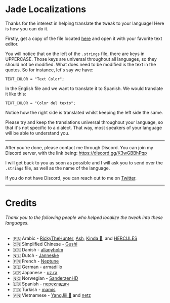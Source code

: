 # Jade Localizations

Thanks for the interest in helping translate the tweak to your language! Here is how you can do it.

Firstly, get a copy of the file located [here](/Localizable.strings) and open it with your favorite text editor.

You will notice that on the left of the `.strings` file, there are keys in UPPERCASE. Those keys are universal throughout all languages, so they should not be modified. What does need to be modified is the text in the quotes. So for instance, let's say we have:

```
TEXT_COLOR = "Text Color";
```

In the English file and we want to translate it to Spanish. We would translate it like this:

```
TEXT_COLOR = "Color del texto";
```

Notice how the right side is translated whilst keeping the left side the same.

Please try and keep the translations universal throughout your language, so that it's not specific to a dialect. That way, most speakers of your language will be able to understand you.

---

After you're done, please contact me through Discord. You can join my Discord server, with the link being:
https://discord.gg/K3wGBBhPqp

I will get back to you as soon as possible and I will ask you to send over the `.strings` file, as well as the name of the language.

If you do not have Discord, you can reach out to me on [Twitter](https://twitter.com/NightwindDev).

---

# Credits

###### Thank you to the following people who helped localize the tweak into these languages.

- 🇵🇸 Arabic - [RickyTheHunter](https://discordapp.com/users/859787484236873788), [Ash](https://twitter.com/ash001_), [Kinda 🦋](https://discordapp.com/users/1029075910298718319), and [HERCULES](https://discordapp.com/users/990813551071469568)
- 🇨🇳 Simplified Chinese - [Gushi](https://twitter.com/gu3hi)
- 🇩🇰 Danish - [allanyholm](https://discordapp.com/users/265123526489407488)
- 🇳🇱 Dutch - [Janneske](https://twitter.com/jam_minty)
- 🇫🇷 French - [Neptune](https://discordapp.com/users/320597836758777856)
- 🇩🇪 German - armadillo
- 🇯🇵 Japanese - [uz.ra](https://twitter.com/ChromiumCandy)
- 🇳🇴 Norwegian - [SanderzenHD](https://twitter.com/sanderzenhd)
- 🇪🇸 Spanish - [перекладач](https://discordapp.com/users/852586745002197074)
- 🇹🇷 Turkish - [mamis](https://instagram.com/mamistard)
- 🇻🇳 Vietnamese - [YangJiii 🍉](https://twitter.com/duongduong0908) and [netz](https://twitter.com/tk_netz)